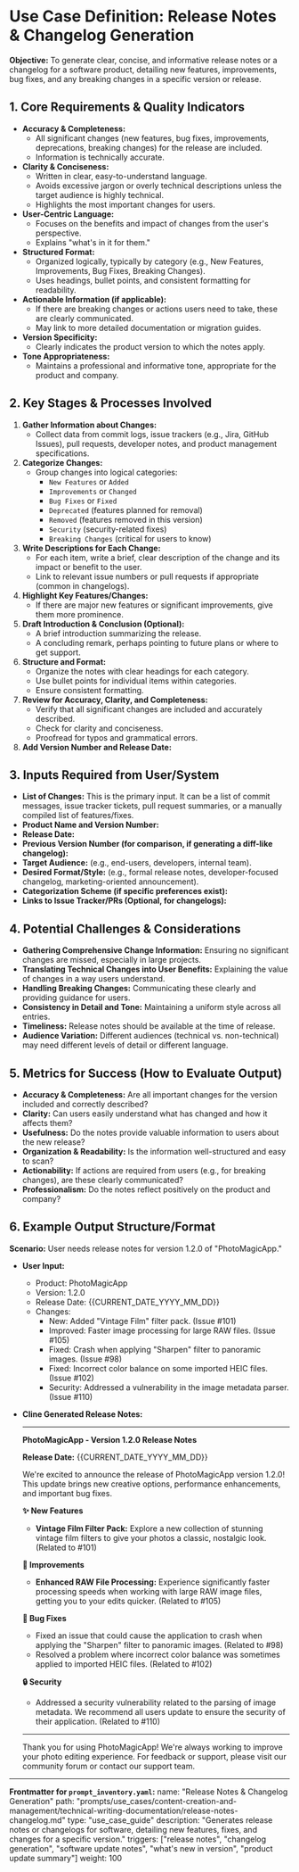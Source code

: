 # Use Case Definition: Release Notes & Changelog Generation

**Objective:** To generate clear, concise, and informative release notes or a changelog for a software product, detailing new features, improvements, bug fixes, and any breaking changes in a specific version or release.

## 1. Core Requirements & Quality Indicators

*   **Accuracy & Completeness:**
    *   All significant changes (new features, bug fixes, improvements, deprecations, breaking changes) for the release are included.
    *   Information is technically accurate.
*   **Clarity & Conciseness:**
    *   Written in clear, easy-to-understand language.
    *   Avoids excessive jargon or overly technical descriptions unless the target audience is highly technical.
    *   Highlights the most important changes for users.
*   **User-Centric Language:**
    *   Focuses on the benefits and impact of changes from the user's perspective.
    *   Explains "what's in it for them."
*   **Structured Format:**
    *   Organized logically, typically by category (e.g., New Features, Improvements, Bug Fixes, Breaking Changes).
    *   Uses headings, bullet points, and consistent formatting for readability.
*   **Actionable Information (if applicable):**
    *   If there are breaking changes or actions users need to take, these are clearly communicated.
    *   May link to more detailed documentation or migration guides.
*   **Version Specificity:**
    *   Clearly indicates the product version to which the notes apply.
*   **Tone Appropriateness:**
    *   Maintains a professional and informative tone, appropriate for the product and company.

## 2. Key Stages & Processes Involved

1.  **Gather Information about Changes:**
    *   Collect data from commit logs, issue trackers (e.g., Jira, GitHub Issues), pull requests, developer notes, and product management specifications.
2.  **Categorize Changes:**
    *   Group changes into logical categories:
        *   `New Features` or `Added`
        *   `Improvements` or `Changed`
        *   `Bug Fixes` or `Fixed`
        *   `Deprecated` (features planned for removal)
        *   `Removed` (features removed in this version)
        *   `Security` (security-related fixes)
        *   `Breaking Changes` (critical for users to know)
3.  **Write Descriptions for Each Change:**
    *   For each item, write a brief, clear description of the change and its impact or benefit to the user.
    *   Link to relevant issue numbers or pull requests if appropriate (common in changelogs).
4.  **Highlight Key Features/Changes:**
    *   If there are major new features or significant improvements, give them more prominence.
5.  **Draft Introduction & Conclusion (Optional):**
    *   A brief introduction summarizing the release.
    *   A concluding remark, perhaps pointing to future plans or where to get support.
6.  **Structure and Format:**
    *   Organize the notes with clear headings for each category.
    *   Use bullet points for individual items within categories.
    *   Ensure consistent formatting.
7.  **Review for Accuracy, Clarity, and Completeness:**
    *   Verify that all significant changes are included and accurately described.
    *   Check for clarity and conciseness.
    *   Proofread for typos and grammatical errors.
8.  **Add Version Number and Release Date:**

## 3. Inputs Required from User/System

*   **List of Changes:** This is the primary input. It can be a list of commit messages, issue tracker tickets, pull request summaries, or a manually compiled list of features/fixes.
*   **Product Name and Version Number:**
*   **Release Date:**
*   **Previous Version Number (for comparison, if generating a diff-like changelog):**
*   **Target Audience:** (e.g., end-users, developers, internal team).
*   **Desired Format/Style:** (e.g., formal release notes, developer-focused changelog, marketing-oriented announcement).
*   **Categorization Scheme (if specific preferences exist):**
*   **Links to Issue Tracker/PRs (Optional, for changelogs):**

## 4. Potential Challenges & Considerations

*   **Gathering Comprehensive Change Information:** Ensuring no significant changes are missed, especially in large projects.
*   **Translating Technical Changes into User Benefits:** Explaining the value of changes in a way users understand.
*   **Handling Breaking Changes:** Communicating these clearly and providing guidance for users.
*   **Consistency in Detail and Tone:** Maintaining a uniform style across all entries.
*   **Timeliness:** Release notes should be available at the time of release.
*   **Audience Variation:** Different audiences (technical vs. non-technical) may need different levels of detail or different language.

## 5. Metrics for Success (How to Evaluate Output)

*   **Accuracy & Completeness:** Are all important changes for the version included and correctly described?
*   **Clarity:** Can users easily understand what has changed and how it affects them?
*   **Usefulness:** Do the notes provide valuable information to users about the new release?
*   **Organization & Readability:** Is the information well-structured and easy to scan?
*   **Actionability:** If actions are required from users (e.g., for breaking changes), are these clearly communicated?
*   **Professionalism:** Do the notes reflect positively on the product and company?

## 6. Example Output Structure/Format
**Scenario:** User needs release notes for version 1.2.0 of "PhotoMagicApp."
*   **User Input:**
    *   Product: PhotoMagicApp
    *   Version: 1.2.0
    *   Release Date: {{CURRENT_DATE_YYYY_MM_DD}}
    *   Changes:
        *   New: Added "Vintage Film" filter pack. (Issue #101)
        *   Improved: Faster image processing for large RAW files. (Issue #105)
        *   Fixed: Crash when applying "Sharpen" filter to panoramic images. (Issue #98)
        *   Fixed: Incorrect color balance on some imported HEIC files. (Issue #102)
        *   Security: Addressed a vulnerability in the image metadata parser. (Issue #110)

*   **Cline Generated Release Notes:**

    ---
    **PhotoMagicApp - Version 1.2.0 Release Notes**

    **Release Date:** {{CURRENT_DATE_YYYY_MM_DD}}

    We're excited to announce the release of PhotoMagicApp version 1.2.0! This update brings new creative options, performance enhancements, and important bug fixes.

    **✨ New Features**
    *   **Vintage Film Filter Pack:** Explore a new collection of stunning vintage film filters to give your photos a classic, nostalgic look. (Related to #101)

    **🚀 Improvements**
    *   **Enhanced RAW File Processing:** Experience significantly faster processing speeds when working with large RAW image files, getting you to your edits quicker. (Related to #105)

    **🐞 Bug Fixes**
    *   Fixed an issue that could cause the application to crash when applying the "Sharpen" filter to panoramic images. (Related to #98)
    *   Resolved a problem where incorrect color balance was sometimes applied to imported HEIC files. (Related to #102)

    **🔒 Security**
    *   Addressed a security vulnerability related to the parsing of image metadata. We recommend all users update to ensure the security of their application. (Related to #110)

    ---
    Thank you for using PhotoMagicApp! We're always working to improve your photo editing experience. For feedback or support, please visit our community forum or contact our support team.

---
**Frontmatter for `prompt_inventory.yaml`:**
name: "Release Notes & Changelog Generation"
path: "prompts/use_cases/content-creation-and-management/technical-writing-documentation/release-notes-changelog.md"
type: "use_case_guide"
description: "Generates release notes or changelogs for software, detailing new features, fixes, and changes for a specific version."
triggers: ["release notes", "changelog generation", "software update notes", "what's new in version", "product update summary"]
weight: 100

